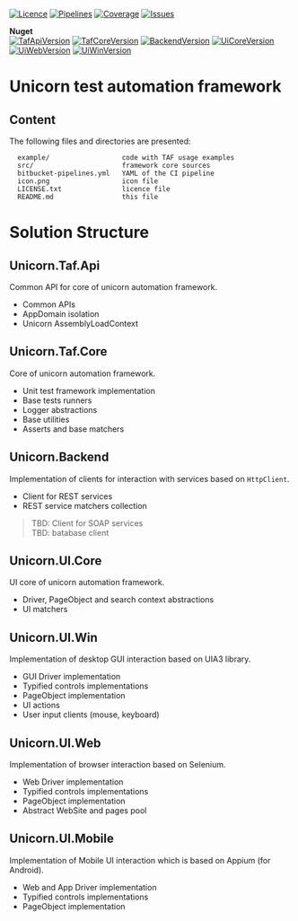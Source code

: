 [![Licence](https://img.shields.io/static/v1?label=license&message=Apache-2.0&color=white&style=plastic)](https://www.apache.org/licenses/LICENSE-2.0)
[![Pipelines](https://img.shields.io/bitbucket/pipelines/dobriyanchik/unicorntaf/master?style=plastic)](https://bitbucket.org/dobriyanchik/unicorntaf/pipelines)
[![Coverage](https://img.shields.io/static/v1?label=coverage&message=58%&color=yellow&style=plastic)](https://bitbucket.org/dobriyanchik/unicorntaf/src/master/)
[![Issues](https://img.shields.io/bitbucket/issues/dobriyanchik/unicorntaf?style=plastic)](https://bitbucket.org/dobriyanchik/unicorntaf/issues?status=new&status=open)  

**Nuget**  
[![TafApiVersion](https://img.shields.io/static/v1?label=Taf.Api&message=1.0.0&color=blue&style=plastic)](https://www.nuget.org/packages/Unicorn.Taf.Api/)
[![TafCoreVersion](https://img.shields.io/static/v1?label=Taf.Core&message=3.0.0&color=blue&style=plastic)](https://www.nuget.org/packages/Unicorn.Taf.Core/)
[![BackendVersion](https://img.shields.io/static/v1?label=Backend&message=2.0.0&color=blue&style=plastic)](https://www.nuget.org/packages/Unicorn.Backend/)
[![UiCoreVersion](https://img.shields.io/static/v1?label=UI.Core&message=3.0.0&color=blue&style=plastic)](https://www.nuget.org/packages/Unicorn.UI.Core/)
[![UiWebVersion](https://img.shields.io/static/v1?label=UI.Web&message=3.0.0&color=blue&style=plastic)](https://www.nuget.org/packages/Unicorn.UI.Web/)
[![UiWinVersion](https://img.shields.io/static/v1?label=UI.Win&message=3.0.0&color=blue&style=plastic)](https://www.nuget.org/packages/Unicorn.UI.Win/)  

Unicorn test automation framework
=================================

Content
-------

The following files and directories are presented:

      example/         			code with TAF usage examples
	  src/             			framework core sources
	  bitbucket-pipelines.yml	YAML of the CI pipeline
	  icon.png					icon file
	  LICENSE.txt	   			licence file
	  README.md        			this file


Solution Structure
======================

Unicorn.Taf.Api
---------------
Common API for core of unicorn automation framework.

* Common APIs
* AppDomain isolation
* Unicorn AssemblyLoadContext

Unicorn.Taf.Core
----------------
Core of unicorn automation framework.

* Unit test framework implementation
* Base tests runners
* Logger abstractions
* Base utilities
* Asserts and base matchers

Unicorn.Backend
---------------
Implementation of clients for interaction with services based on `HttpClient`.

* Client for REST services
* REST service matchers collection

> TBD: Client for SOAP services  
> TBD: batabase client

Unicorn.UI.Core
---------------
UI core of unicorn automation framework.

* Driver, PageObject and search context abstractions
* UI matchers

Unicorn.UI.Win
--------------
Implementation of desktop GUI interaction based on UIA3 library.

* GUI Driver implementation
* Typified controls implementations
* PageObject implementation
* UI actions
* User input clients (mouse, keyboard)

Unicorn.UI.Web
--------------
Implementation of browser interaction based on Selenium.

* Web Driver implementation
* Typified controls implementations
* PageObject implementation
* Abstract WebSite and pages pool

Unicorn.UI.Mobile
-----------------
Implementation of Mobile UI interaction which is based on Appium (for Android).

* Web and App Driver implementation
* Typified controls implementations
* PageObject implementation